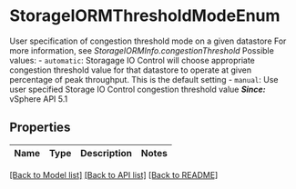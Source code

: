 # StorageIORMThresholdModeEnum

User specification of congestion threshold mode on a given datastore  For more information, see *StorageIORMInfo.congestionThreshold*  Possible values: - `automatic`: Storagage IO Control will choose appropriate congestion threshold value   for that datastore to operate at given percentage of peak throughput.      This is the default setting - `manual`: Use user specified Storage IO Control congestion threshold value    ***Since:*** vSphere API 5.1 

## Properties
Name | Type | Description | Notes
------------ | ------------- | ------------- | -------------

[[Back to Model list]](../README.md#documentation-for-models) [[Back to API list]](../README.md#documentation-for-api-endpoints) [[Back to README]](../README.md)



